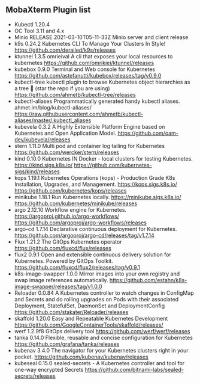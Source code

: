 ## MobaXterm Plugin list
* Kubectl 1.20.4
* OC Tool 3.11 and 4.x
* Minio RELEASE.2021-03-10T05-11-33Z
Minio server and client release 
* k9s 0.24.2
Kubernetes CLI To Manage Your Clusters In Style!
https://github.com/derailed/k9s/releases
* ktunnel 1.3.5 omrieival
A cli that exposes your local resources to kubernetes
https://github.com/omrikiei/ktunnel/releases
* kubebox 0.9.0
Terminal and Web console for Kubernetes
https://github.com/astefanutti/kubebox/releases/tag/v0.9.0
* kubectl-tree
kubectl plugin to browse Kubernetes object hierarchies as a tree 🎄 (star the repo if you are using)
https://github.com/ahmetb/kubectl-tree/releases
* kubectl-aliases
Programmatically generated handy kubectl aliases.
ahmet.im/blog/kubectl-aliases/
https://raw.githubusercontent.com/ahmetb/kubectl-aliases/master/.kubectl_aliases
* kubevela 0.3.2
A Highly Extensible Platform Engine based on Kubernetes and Open Application Model.
https://github.com/oam-dev/kubevela/releases
* stern 1.11.0
Multi pod and container log tailing for Kubernetes
https://github.com/wercker/stern/releases
* kind 0.10.0
Kubernetes IN Docker - local clusters for testing Kubernetes. https://kind.sigs.k8s.io/
https://github.com/kubernetes-sigs/kind/releases
* kops 1.19.1
Kubernetes Operations (kops) - Production Grade K8s Installation, Upgrades, and Management. https://kops.sigs.k8s.io/
https://github.com/kubernetes/kops/releases
* minikube 1.18.1
Run Kubernetes locally. https://minikube.sigs.k8s.io/
https://github.com/kubernetes/minikube/releases
* argo 2.12.10
Workflow engine for Kubernetes. https://argoproj.github.io/argo-workflows/
https://github.com/argoproj/argo-workflows/releases
* argo-cd 1.7.14
Declarative continuous deployment for Kubernetes.
https://github.com/argoproj/argo-cd/releases/tag/v1.7.14
* Flux 1.21.2
The GitOps Kubernetes operator
https://github.com/fluxcd/flux/releases
* flux2 0.9.1
Open and extensible continuous delivery solution for Kubernetes. Powered by GitOps Toolkit.
https://github.com/fluxcd/flux2/releases/tag/v0.9.1
* k8s-image-swapper 1.0.0
Mirror images into your own registry and swap image references automatically.
https://github.com/estahn/k8s-image-swapper/releases/tag/v1.0.0
* Reloader 0.0.84
A Kubernetes controller to watch changes in ConfigMap and Secrets and do rolling upgrades on Pods with their associated Deployment, StatefulSet, DaemonSet and DeploymentConfig
https://github.com/stakater/Reloader/releases
* skaffold 1.20.0
Easy and Repeatable Kubernetes Development
https://github.com/GoogleContainerTools/skaffold/releases/
* werf 1.2.9f8
GitOps delivery tool
https://github.com/werf/werf/releases
* tanka 0.14.0
Flexible, reusable and concise configuration for Kubernetes
https://github.com/grafana/tanka/releases
* kubenav 3.4.0
The navigator for your Kubernetes clusters right in your pocket.
https://github.com/kubenav/kubenav/releases
* kubeseal 0.15.0
sealed-secrets - A Kubernetes controller and tool for one-way encrypted Secrets
https://github.com/bitnami-labs/sealed-secrets/releases
